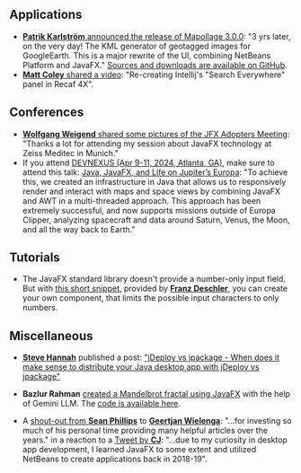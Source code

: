 ## Applications

* [**Patrik Karlström** announced the release of Mapollage 3.0.0](https://twitter.com/PatrikKarlstrom/status/1762215364845244834): "3 yrs later, on the very day! The KML generator of geotagged images for GoogleEarth. This is a major rewrite of the UI, combining NetBeans Platform and JavaFX." [Sources and downloads are available on GitHub](https://github.com/trixon/mapollage/releases/tag/v3.0.0).
* [**Matt Coley** shared a video](https://twitter.com/DystopianSnow/status/1765818296803160313): "Re-creating Intellij's "Search Everywhere" panel in Recaf 4X".

## Conferences

* [**Wolfgang Weigend** shared some pictures of the JFX Adopters Meeting](https://twitter.com/wolflook/status/1765356417760760283): "Thanks a lot for attending my session about JavaFX technology at Zeiss Meditec in Munich."
* If you attend [DEVNEXUS (Apr 9-11, 2024, Atlanta, GA)](https://twitter.com/devnexus), make sure to attend this talk: [Java, JavaFX, and Life on Jupiter’s Europa](https://devnexus.com/presentations/java-javafx-and-life-on-jupiter-s-europa/): "To achieve this, we created an infrastructure in Java that allows us to responsively render and interact with maps and space views by combining JavaFX and AWT in a multi-threaded approach. This approach has been extremely successful, and now supports missions outside of Europa Clipper, analyzing spacecraft and data around Saturn, Venus, the Moon, and all the way back to Earth."

## Tutorials

* The JavaFX standard library doesn't provide a number-only input field. But with [this short snippet](https://codestore.cloud/public-snippets/c352ebe8-0045-acef-b59a-22efa873dc12), provided by [**Franz Deschler**](https://twitter.com/FranzDeschler/status/1761707840970904014), you can create your own component, that limits the possible input characters to only numbers.

## Miscellaneous

* [**Steve Hannah**](https://twitter.com/shannah78/status/1764028712943751539) published a post: ["jDeploy vs jpackage - When does it make sense to distribute your Java desktop app with jDeploy vs jpackage"](https://jdeploy.substack.com/p/jdeploy-vs-jpackage)

* **Bazlur Rahman** [created a Mandelbrot fractal using JavaFX](https://www.linkedin.com/pulse/fractal-journeys-javafx-exploration-a-n-m-bazlur-rahman-rfkjc/) with the help of Gemini LLM. The [code is available here](https://github.com/rokon12/Mandelbrot).
* A [shout-out from **Sean Phillips**](https://twitter.com/SeanMiPhillips/status/1764341506725286256) to [**Geertjan Wielenga**](https://twitter.com/GeertjanW): "...for investing so much of his personal time providing many helpful articles over the years." in a reaction to a [Tweet by **CJ**](https://twitter.com/jaimin_chovatia/status/1763977378030661739): "...due to my curiosity in desktop app development, I learned JavaFX to some extent and utilized NetBeans to create applications back in 2018-19".
